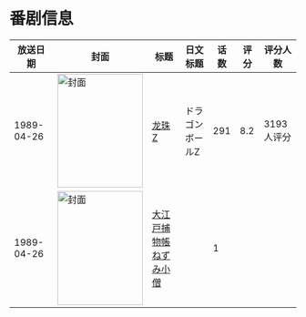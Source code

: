 # 番剧信息

|放送日期|封面|标题|日文标题|话数|评分|评分人数|
|---|---|---|---|---|---|---|
|1989-04-26|<img src="//lain.bgm.tv/pic/cover/c/68/72/9005_XZmlL.jpg" alt="封面" style="width:150px;height:200px;object-fit:cover;">|[龙珠Z](https://bangumi.tv/subject/9005)|ドラゴンボールZ|291|8.2|3193人评分|
|1989-04-26|<img src="//lain.bgm.tv/pic/cover/c/0c/dd/412083_1TdOq.jpg" alt="封面" style="width:150px;height:200px;object-fit:cover;">|[大江戸捕物帳ねずみ小僧](https://bangumi.tv/subject/412083)||1|||
